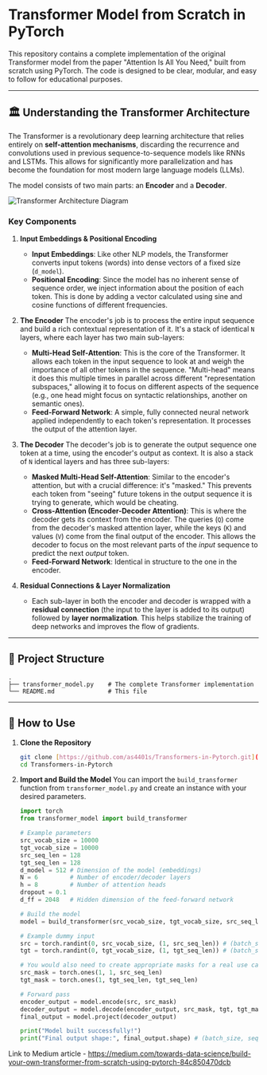 # Transformer Model from Scratch in PyTorch

This repository contains a complete implementation of the original Transformer model from the paper "Attention Is All You Need," built from scratch using PyTorch. The code is designed to be clear, modular, and easy to follow for educational purposes.

---

## 🏛️ Understanding the Transformer Architecture

The Transformer is a revolutionary deep learning architecture that relies entirely on **self-attention mechanisms**, discarding the recurrence and convolutions used in previous sequence-to-sequence models like RNNs and LSTMs. This allows for significantly more parallelization and has become the foundation for most modern large language models (LLMs).

The model consists of two main parts: an **Encoder** and a **Decoder**.

![Transformer Architecture Diagram](https://i.imgur.com/1ZJ1tW8.png)

### Key Components

1.  **Input Embeddings & Positional Encoding**
    -   **Input Embeddings**: Like other NLP models, the Transformer converts input tokens (words) into dense vectors of a fixed size (`d_model`).
    -   **Positional Encoding**: Since the model has no inherent sense of sequence order, we inject information about the position of each token. This is done by adding a vector calculated using sine and cosine functions of different frequencies.

2.  **The Encoder**
    The encoder's job is to process the entire input sequence and build a rich contextual representation of it. It's a stack of identical `N` layers, where each layer has two main sub-layers:
    -   **Multi-Head Self-Attention**: This is the core of the Transformer. It allows each token in the input sequence to look at and weigh the importance of all other tokens in the sequence. "Multi-head" means it does this multiple times in parallel across different "representation subspaces," allowing it to focus on different aspects of the sequence (e.g., one head might focus on syntactic relationships, another on semantic ones).
    -   **Feed-Forward Network**: A simple, fully connected neural network applied independently to each token's representation. It processes the output of the attention layer.

3.  **The Decoder**
    The decoder's job is to generate the output sequence one token at a time, using the encoder's output as context. It is also a stack of `N` identical layers and has three sub-layers:
    -   **Masked Multi-Head Self-Attention**: Similar to the encoder's attention, but with a crucial difference: it's "masked." This prevents each token from "seeing" future tokens in the output sequence it is trying to generate, which would be cheating.
    -   **Cross-Attention (Encoder-Decoder Attention)**: This is where the decoder gets its context from the encoder. The queries (`Q`) come from the decoder's masked attention layer, while the keys (`K`) and values (`V`) come from the final output of the encoder. This allows the decoder to focus on the most relevant parts of the *input* sequence to predict the next *output* token.
    -   **Feed-Forward Network**: Identical in structure to the one in the encoder.

4.  **Residual Connections & Layer Normalization**
    -   Each sub-layer in both the encoder and decoder is wrapped with a **residual connection** (the input to the layer is added to its output) followed by **layer normalization**. This helps stabilize the training of deep networks and improves the flow of gradients.

---

## 📂 Project Structure

```
.
├── transformer_model.py    # The complete Transformer implementation
└── README.md               # This file
```

---

## 🚀 How to Use

1.  **Clone the Repository**
    ```bash
    git clone [https://github.com/as4401s/Transformers-in-Pytorch.git](https://github.com/as4401s/Transformers-in-Pytorch.git)
    cd Transformers-in-Pytorch
    ```

2.  **Import and Build the Model**
    You can import the `build_transformer` function from `transformer_model.py` and create an instance with your desired parameters.

    ```python
    import torch
    from transformer_model import build_transformer

    # Example parameters
    src_vocab_size = 10000
    tgt_vocab_size = 10000
    src_seq_len = 128
    tgt_seq_len = 128
    d_model = 512 # Dimension of the model (embeddings)
    N = 6         # Number of encoder/decoder layers
    h = 8         # Number of attention heads
    dropout = 0.1
    d_ff = 2048   # Hidden dimension of the feed-forward network

    # Build the model
    model = build_transformer(src_vocab_size, tgt_vocab_size, src_seq_len, tgt_seq_len, d_model, N, h, dropout, d_ff)

    # Example dummy input
    src = torch.randint(0, src_vocab_size, (1, src_seq_len)) # (batch_size, seq_len)
    tgt = torch.randint(0, tgt_vocab_size, (1, tgt_seq_len)) # (batch_size, seq_len)

    # You would also need to create appropriate masks for a real use case
    src_mask = torch.ones(1, 1, src_seq_len)
    tgt_mask = torch.ones(1, tgt_seq_len, tgt_seq_len)

    # Forward pass
    encoder_output = model.encode(src, src_mask)
    decoder_output = model.decode(encoder_output, src_mask, tgt, tgt_mask)
    final_output = model.project(decoder_output)

    print("Model built successfully!")
    print("Final output shape:", final_output.shape) # (batch_size, seq_len, tgt_vocab_size)
    ```

Link to Medium article - https://medium.com/towards-data-science/build-your-own-transformer-from-scratch-using-pytorch-84c850470dcb
